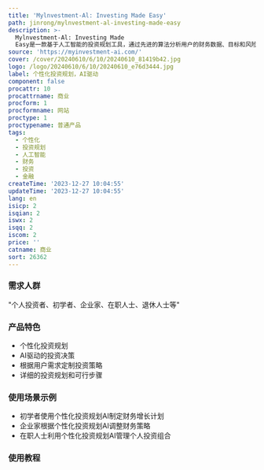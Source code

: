 ```yaml
---
title: 'Mylnvestment-Al: Investing Made Easy'
path: jinrong/mylnvestment-al-investing-made-easy
description: >-
  Mylnvestment-Al: Investing Made
  Easy是一款基于人工智能的投资规划工具，通过先进的算法分析用户的财务数据、目标和风险承受能力，为用户量身定制个性化的投资策略。用户可根据自身情况选择不同的投资方案，获得详细的投资规划，并且根据个人喜好和风险偏好进行定制。该工具不仅提供快速、个性化和数据驱动的投资规划，还能快速适应用户财务状况或目标的变化，随时为用户提供最新的建议。
source: 'https://myinvestment-ai.com/'
cover: /cover/20240610/6/10/20240610_81419b42.jpg
logo: /logo/20240610/6/10/20240610_e76d3444.jpg
label: 个性化投资规划，AI驱动
component: false
procattr: 10
procattrname: 商业
procform: 1
procformname: 网站
proctype: 1
proctypename: 普通产品
tags:
  - 个性化
  - 投资规划
  - 人工智能
  - 财务
  - 投资
  - 金融
createTime: '2023-12-27 10:04:55'
updateTime: '2023-12-27 10:04:55'
lang: en
isicp: 2
isqian: 2
iswx: 2
isqq: 2
iscom: 2
price: ''
catname: 商业
sort: 26362
---
```




### 需求人群
"个人投资者、初学者、企业家、在职人士、退休人士等"

### 产品特色
* 个性化投资规划
* AI驱动的投资决策
* 根据用户需求定制投资策略
* 详细的投资规划和可行步骤

### 使用场景示例
* 初学者使用个性化投资规划AI制定财务增长计划
* 企业家根据个性化投资规划AI调整财务策略
* 在职人士利用个性化投资规划AI管理个人投资组合

### 使用教程


  

